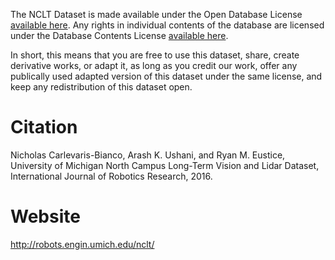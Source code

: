 The NCLT Dataset is made available under the Open Database License [available here](https://opendatacommons.org/licenses/odbl/1.0/). Any rights in individual contents of the database are licensed under the Database Contents License [available here](https://opendatacommons.org/licenses/dbcl/1.0/).

In short, this means that you are free to use this dataset, share, create derivative works, or adapt it, as long as you credit our work, offer any publically used adapted version of this dataset under the same license, and keep any redistribution of this dataset open.

# Citation
Nicholas Carlevaris-Bianco, Arash K. Ushani, and Ryan M. Eustice, University of Michigan North Campus Long-Term Vision and Lidar Dataset, International Journal of Robotics Research, 2016.

# Website
http://robots.engin.umich.edu/nclt/